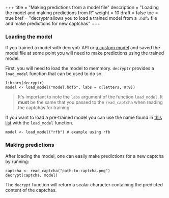 +++
title = "Making predictions from a model file"
description = "Loading the model and making predictions from R"
weight = 10
draft = false
toc = true
bref = "decryptr allows you to load a trained model from a `.hdf5` file and make predictions for new captchas"
+++

### Loading the model

If you trained a model with decryptr API or [a custom model](/docs/custom-model/) and saved the model file at some point you will need to make predictions using the trained model.

First, you will need to load the model to memmory. `decryptr` provides a `load_model` function that can be used to do so.

```
library(decryptr)
model <- load_model("model.hdf5", labs = c(letters, 0:9))
```

> It's important to note the `labs` argument of the function `load_model`. It **must** be the same that you passed to the `read_captcha` when reading the captchas for training.

If you want to load a pre-trained model you can use the name found in [this list](/docs/list-models/) with the `load_model` function.

```
model <- load_model("rfb") # example using rfb
```

### Making predictions

After loading the model, one can easily make predictions for a new captcha by running:

```
captcha <- read_captcha("path-to-captcha.png")
decrypt(captcha, model)
```

The `decrypt` function will return a scalar character containing the predicted content of the captchas.




